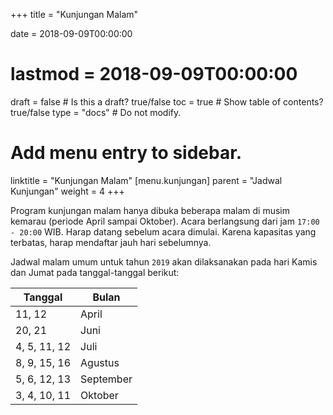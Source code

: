 +++
title = "Kunjungan Malam"

date = 2018-09-09T00:00:00
# lastmod = 2018-09-09T00:00:00

draft = false  # Is this a draft? true/false
toc = true  # Show table of contents? true/false
type = "docs"  # Do not modify.

# Add menu entry to sidebar.
linktitle = "Kunjungan Malam"
[menu.kunjungan]
  parent = "Jadwal Kunjungan"
  weight = 4
+++

Program kunjungan malam hanya dibuka beberapa malam di musim kemarau (periode April sampai Oktober). Acara berlangsung dari jam `17:00 - 20:00` WIB. Harap datang sebelum acara dimulai. Karena kapasitas yang terbatas, harap mendaftar jauh hari sebelumnya.

Jadwal malam umum untuk tahun `2019` akan dilaksanakan pada hari Kamis dan Jumat pada tanggal-tanggal berikut:

 Tanggal | Bulan
 ------- | -----
 11, 12 | April
 20, 21| Juni
4, 5, 11, 12 | Juli
 8, 9, 15, 16 | Agustus
	5, 6, 12, 13 | September
3, 4, 10, 11 | Oktober